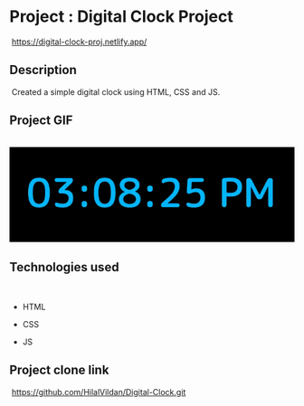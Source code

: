 # Project : Digital Clock Project

​
https://digital-clock-proj.netlify.app/

## Description

​
Created a simple digital clock using HTML, CSS and JS.
​

## Project GIF

​
![proje image](/Ekran-Kayd%C4%B1-2022-11-08-15.08.25.gif)

## Technologies used

​

- HTML
  ​
- CSS

- JS

## Project clone link

​
https://github.com/HilalVildan/Digital-Clock.git
